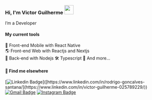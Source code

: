 ### Hi, I'm Victor Guilherme <img src="https://media.giphy.com/media/hvRJCLFzcasrR4ia7z/giphy.gif" width="30" >

I’m a Developer

#### My current tools 
📲 Front-end Mobile with React Native  
🌎 Front-end Web with Reactjs and Nextjs  
📡 Back-end with Nodejs
🛠️ Typescript
🧰 And more...  



#### 💬 Find me elsewhere

[![Linkedin Badge](https://img.shields.io/badge/-Linkedin-blue?style=flat-square&logo=Linkedin&logoColor=white&link=[https://www.linkedin.com/in/rodrigo-goncalves-santana](https://www.linkedin.com/in/victor-guilherme-025789229/)/)]([https://www.linkedin.com/in/rodrigo-goncalves-santana/](https://www.linkedin.com/in/victor-guilherme-025789229/)) 
[![Gmail Badge](https://img.shields.io/badge/victor08gui14@gmail.com-c14438?style=flat-square&logo=Gmail&logoColor=white&link=mailto:victor08gui14@gmail.com)](mailto:victor08gui14@gmail.com)
[![Instagram Badge](https://img.shields.io/badge/-Instagram-purple?style=flat-square&logo=Instagram&logoColor=white&link=https://www.instagram.com/victor14gui08/)](https://www.instagram.com/victor14gui08/)

